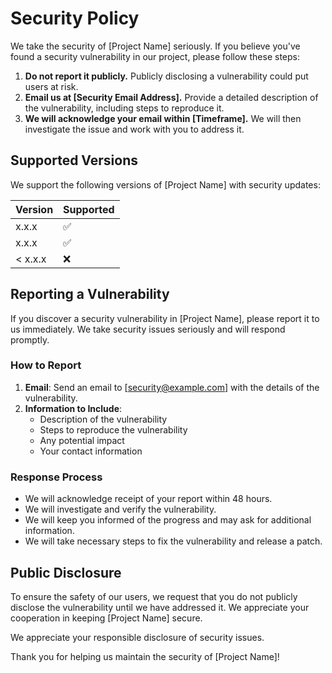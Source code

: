 # Security Policy

We take the security of [Project Name] seriously. If you believe you've found a security vulnerability in our project, please follow these steps:

1. **Do not report it publicly.** Publicly disclosing a vulnerability could put users at risk.
2. **Email us at [Security Email Address].** Provide a detailed description of the vulnerability, including steps to reproduce it.
3. **We will acknowledge your email within [Timeframe].** We will then investigate the issue and work with you to address it.

## Supported Versions

We support the following versions of [Project Name] with security updates:

| Version | Supported          |
| ------- | ------------------ |
| x.x.x   | :white_check_mark: |
| x.x.x   | :white_check_mark: |
| < x.x.x | :x:                |

## Reporting a Vulnerability

If you discover a security vulnerability in [Project Name], please report it to us immediately. We take security issues seriously and will respond promptly.

### How to Report

1. **Email**: Send an email to [security@example.com] with the details of the vulnerability.
2. **Information to Include**:
   - Description of the vulnerability
   - Steps to reproduce the vulnerability
   - Any potential impact
   - Your contact information

### Response Process

- We will acknowledge receipt of your report within 48 hours.
- We will investigate and verify the vulnerability.
- We will keep you informed of the progress and may ask for additional information.
- We will take necessary steps to fix the vulnerability and release a patch.

## Public Disclosure

To ensure the safety of our users, we request that you do not publicly disclose the vulnerability until we have addressed it. We appreciate your cooperation in keeping [Project Name] secure.

We appreciate your responsible disclosure of security issues.

Thank you for helping us maintain the security of [Project Name]!
